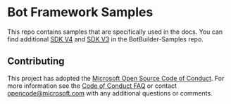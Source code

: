 # Bot Framework Samples
This repo contains samples that are specifically used in the docs. You can find additional [SDK V4](https://github.com/Microsoft/BotBuilder-Samples/tree/master/samples) and [SDK V3](https://github.com/Microsoft/BotBuilder-Samples/tree/v3-sdk-samples) in the BotBuilder-Samples repo.

## Contributing

This project has adopted the [Microsoft Open Source Code of Conduct](https://opensource.microsoft.com/codeofconduct/). For more information see the [Code of Conduct FAQ](https://opensource.microsoft.com/codeofconduct/faq/) or contact [opencode@microsoft.com](mailto:opencode@microsoft.com) with any additional questions or comments.
